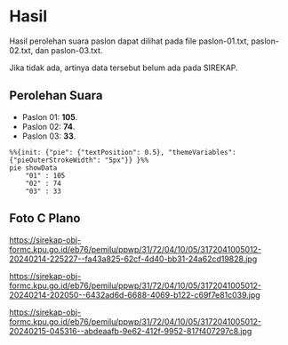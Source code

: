 # Hasil

Hasil perolehan suara paslon dapat dilihat pada file paslon-01.txt, paslon-02.txt, dan paslon-03.txt.

Jika tidak ada, artinya data tersebut belum ada pada SIREKAP.

## Perolehan Suara

 * Paslon 01: **105**.
 * Paslon 02: **74**.
 * Paslon 03: **33**.

```mermaid
%%{init: {"pie": {"textPosition": 0.5}, "themeVariables": {"pieOuterStrokeWidth": "5px"}} }%%
pie showData
    "01" : 105
    "02" : 74
    "03" : 33
```
## Foto C Plano

https://sirekap-obj-formc.kpu.go.id/eb76/pemilu/ppwp/31/72/04/10/05/3172041005012-20240214-225227--fa43a825-62cf-4d40-bb31-24a62cd19828.jpg

https://sirekap-obj-formc.kpu.go.id/eb76/pemilu/ppwp/31/72/04/10/05/3172041005012-20240214-202050--6432ad6d-6688-4069-b122-c69f7e81c039.jpg

https://sirekap-obj-formc.kpu.go.id/eb76/pemilu/ppwp/31/72/04/10/05/3172041005012-20240215-045316--abdeaafb-9e62-412f-9952-817f407297c8.jpg
